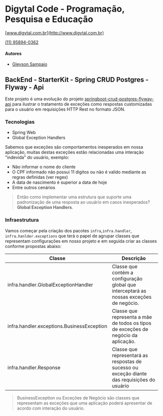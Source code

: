 # Digytal Code - Programação, Pesquisa e Educação
[www.digytal.com.br](http://www.digytal.com.br)

[(11) 95894-0362](https://api.whatsapp.com/send?phone=5511958940362)


#### Autores
- [Gleyson Sampaio](https://github.com/glysns)

## BackEnd - StarterKit - Spring CRUD Postgres - Flyway - Api

Este projeto é uma evolução do projeto [springboot-crud-postgres-flyway-api](https://github.com/glysns/backend-stater-kit/tree/main/spring/springboot-crud-postgres-flyway-api) para ilustrar o tratamento de exceções como respostas customizadas para o usuário em requisições HTTP Rest no formato JSON.

### Tecnologias

* Spring Web
* Global Exception Handlers

Sabemos que exceções são comportamentos inesperados em nossa aplicação, muitas destas exceções estão relacionadas uma interação "indevida" do usuário, exemplo:

* Não informar o nome do cliente
* O CPF informado não possui 11 digitos ou não é valido mediante as regras definidas (ver regex)
* A data de nascimento é superior a data de hoje
* Entre outros cenários

>Então como implementar uma estrutura que suporte uma padronização de uma resposta ao usuário em casos inesperados? **Global Exception Handlers**.

### Infraestrutura

Vamos começar pela criação dos pacotes `infra`,`infra.handler`, `infra.hanlder.exceptions` que terá o papel de agrupar classes que representam configurações em nosso projeto e em seguida criar as classes conforme propostas abaixo:

| Classe                                     | Descrição                                                                                    |
|--------------------------------------------|----------------------------------------------------------------------------------------------|
| infra.handler.GlobalExceptionHandler       | Classe que contém a configuração global que interceptará as nossas exceções de negócio.      |
| infra.handler.exceptions.BusinessException | Classe que representa a mãe de todos os tipos de exceções de negócio da aplicação.           |
| infra.handler.Response                     | Classe que representará as respostas de sucesso ou exceção diante das requisições do usuário |

> BusinessException ou Exceções de Negócio são classes que representam as exceções que uma aplicação poderá apresentar de acordo com interação do usuário.